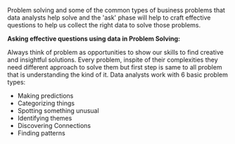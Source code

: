 Problem solving and some of the common types of business problems that data analysts help solve and the 'ask' phase will help to craft effective questions to help us collect the right data to solve those problems.

**Asking effective questions using data in Problem Solving:**

Always think of problem as opportunities to show our skills to find creative and insightful solutions. Every problem, inspite of their complexities they need different approach to solve them but first step is same to all problem that is understanding the kind of it. 
Data analysts work with 6 basic problem types:
+ Making predictions
+ Categorizing things
+ Spotting something unusual
+ Identifying themes
+ Discovering Connections
+ Finding patterns

